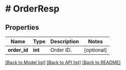 # # OrderResp

## Properties

Name | Type | Description | Notes
------------ | ------------- | ------------- | -------------
**order_id** | **int** | Order ID. | [optional] 

[[Back to Model list]](../../README.md#documentation-for-models) [[Back to API list]](../../README.md#documentation-for-api-endpoints) [[Back to README]](../../README.md)
